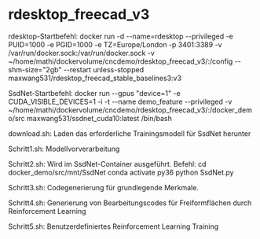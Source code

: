# rdesktop_freecad_v3
rdesktop-Startbefehl:
docker run -d --name=rdesktop --privileged  -e PUID=1000 -e PGID=1000 -e TZ=Europe/London -p 3401:3389 -v /var/run/docker.sock:/var/run/docker.sock -v ~/home/mathi/dockervolume/cncdemo/rdesktop_freecad_v3/:/config --shm-size="2gb" --restart unless-stopped maxwang531/rdesktop_freecad_stable_baselines3:v3

SsdNet-Startbefehl:
docker run --gpus "device=1" -e CUDA_VISIBLE_DEVICES=1 -i -t --name demo_feature --privileged -v ~/home/mathi/dockervolume/cncdemo/rdesktop_freecad_v3/:/docker_demo/src maxwang531/ssdnet_cuda10:latest /bin/bash

download.sh:
Laden das erforderliche Trainingsmodell für SsdNet herunter

Schritt1.sh:
Modellvorverarbeitung

Schritt2.sh:
Wird im SsdNet-Container ausgeführt. 
Befehl:
cd docker_demo/src/mnt/SsdNet
conda activate py36
python SsdNet.py

Schritt3.sh:
Codegenerierung für grundlegende Merkmale.

Schritt4.sh:
Generierung von Bearbeitungscodes für Freiformflächen durch Reinforcement Learning

Schritt5.sh:
Benutzerdefiniertes Reinforcement Learning Training



